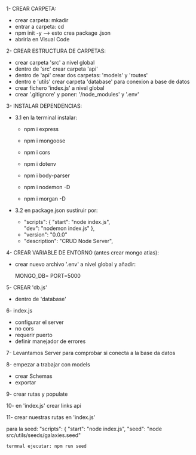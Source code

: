 1- CREAR CARPETA:

-  crear carpeta: mkadir <nombre carpeta>
-  entrar a carpeta: cd <nombre carpeta>
-  npm init -y   --> esto crea package .json
-  abrirla en Visual Code


2- CREAR ESTRUCTURA DE CARPETAS:

-  crear carpeta 'src' a nivel global
-  dentro de 'src' crear carpeta 'api'
-  dentro de 'api' crear dos carpetas: 'models' y 'routes'
-  dentro e 'utils' crear carpeta 'database' para conexion a base de datos  
-  crear fichero 'index.js' a nivel global
-  crear '.gitignore' y poner: '/node_modules' y '.env'
  

3- INSTALAR DEPENDENCIAS:

- 3.1 en la terminal instalar:
 
    - npm i express          <!--librería/framework sobre el que trabajamos-->
    - npm i mongoose         <!--método de esta librería para trabjar sobre nuestra base de datos con mongo-->
    - npm i cors             <!--cabeceras y http-->
    - npm i dotenv           <!--coger variables de entorno y configuración-->
    - npm i body-parser      <!---->
 
    - npm i nodemon -D       <!--liveserver que escucha continuamente-->
    - npm i morgan -D        <!--visualizar cuando lanzo datos-->  
  
- 3.2 en package.json sustiruir por:  
   
    - "scripts": {
            "start": "node index.js",     <!--levantar con NODE puro-->   
             "dev": "nodemon index.js"    <!--levatar la version de desarrollo-->
        },
    - "version": "0.0.0" 
    - "description": "CRUD Node Server",  <!--Create, Read, Update, Delete-->


4- CREAR VARIABLE DE ENTORNO (antes crear mongo atlas):

- crear nuevo archivo '.env' a nivel global y añadir:

    MONGO_DB= <!--creada en Mongo Atlas. Sustituir por mi constraseña, ussuario y collección-->
    PORT=5000

<!-- en Mongo Atlas: 
      - IP Address: 0.0.0.0/0
      - Description: Global-->


5- CREAR 'db.js' 

- dentro de 'database'  <!--este fichero SIEMPRE es igual para toas las APIs-->


6- index.js

- configurar el server
- no cors
- requerir puerto
- definir manejador de errores


7- Levantamos Server para comprobar si conecta a la base da datos


8- empezar a trabajar con models

- crear Schemas 
- exportar

9- crear rutas y populate

10- en 'index.js' crear links api 

11- crear nuestras rutas en 'index.js'



para la seed: 
 "scripts": {
    "start": "node index.js",
    "seed": "node src/utils/seeds/galaxies.seed"

    termnal ejecutar: npm run seed